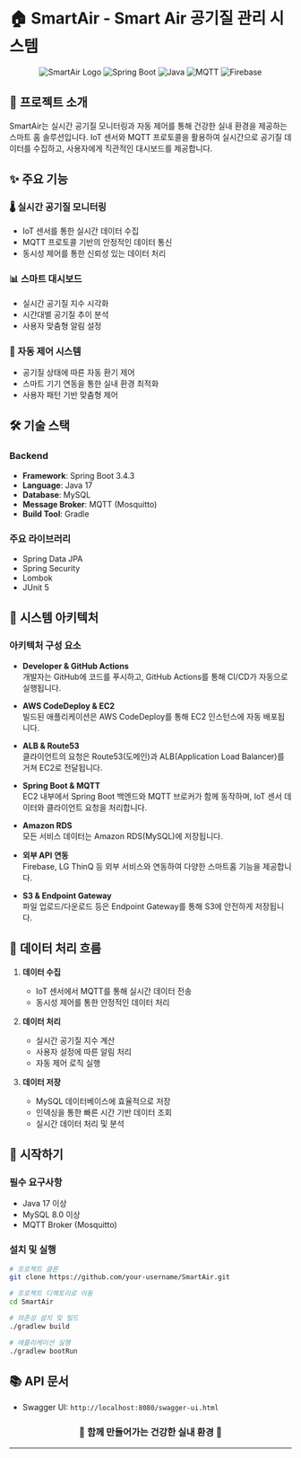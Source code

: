 # 🏠 SmartAir - Smart Air 공기질 관리 시스템

<div align="center">

![SmartAir Logo](https://img.shields.io/badge/SmartAir-00A8E8?style=for-the-badge&logo=air&logoColor=white)
![Spring Boot](https://img.shields.io/badge/Spring%20Boot-6DB33F?style=for-the-badge&logo=spring-boot&logoColor=white)
![Java](https://img.shields.io/badge/Java-ED8B00?style=for-the-badge&logo=openjdk&logoColor=white)
![MQTT](https://img.shields.io/badge/MQTT-660066?style=for-the-badge&logo=mqtt&logoColor=white)
![Firebase](https://img.shields.io/badge/Firebase-FFCA28?style=flat-square&logo=firebase&logoColor=black)

</div>

## 📝 프로젝트 소개

SmartAir는 실시간 공기질 모니터링과 자동 제어를 통해 건강한 실내 환경을 제공하는 스마트 홈 솔루션입니다. IoT 센서와 MQTT 프로토콜을 활용하여 실시간으로 공기질 데이터를 수집하고, 사용자에게 직관적인 대시보드를 제공합니다.

## ✨ 주요 기능

### 🌡️ 실시간 공기질 모니터링
- IoT 센서를 통한 실시간 데이터 수집
- MQTT 프로토콜 기반의 안정적인 데이터 통신
- 동시성 제어를 통한 신뢰성 있는 데이터 처리

### 📊 스마트 대시보드
- 실시간 공기질 지수 시각화
- 시간대별 공기질 추이 분석
- 사용자 맞춤형 알림 설정

### 🎯 자동 제어 시스템
- 공기질 상태에 따른 자동 환기 제어
- 스마트 기기 연동을 통한 실내 환경 최적화
- 사용자 패턴 기반 맞춤형 제어

## 🛠 기술 스택

### Backend
- **Framework**: Spring Boot 3.4.3
- **Language**: Java 17
- **Database**: MySQL
- **Message Broker**: MQTT (Mosquitto)
- **Build Tool**: Gradle

### 주요 라이브러리
- Spring Data JPA
- Spring Security
- Lombok
- JUnit 5

## 🔄 시스템 아키텍처

### 아키텍처 구성 요소

- **Developer & GitHub Actions**  
  개발자는 GitHub에 코드를 푸시하고, GitHub Actions를 통해 CI/CD가 자동으로 실행됩니다.

- **AWS CodeDeploy & EC2**  
  빌드된 애플리케이션은 AWS CodeDeploy를 통해 EC2 인스턴스에 자동 배포됩니다.

- **ALB & Route53**  
  클라이언트의 요청은 Route53(도메인)과 ALB(Application Load Balancer)를 거쳐 EC2로 전달됩니다.

- **Spring Boot & MQTT**  
  EC2 내부에서 Spring Boot 백엔드와 MQTT 브로커가 함께 동작하며, IoT 센서 데이터와 클라이언트 요청을 처리합니다.

- **Amazon RDS**  
  모든 서비스 데이터는 Amazon RDS(MySQL)에 저장됩니다.

- **외부 API 연동**  
  Firebase, LG ThinQ 등 외부 서비스와 연동하여 다양한 스마트홈 기능을 제공합니다.

- **S3 & Endpoint Gateway**  
  파일 업로드/다운로드 등은 Endpoint Gateway를 통해 S3에 안전하게 저장됩니다.

## 🔄 데이터 처리 흐름

1. **데이터 수집**
   - IoT 센서에서 MQTT를 통해 실시간 데이터 전송
   - 동시성 제어를 통한 안정적인 데이터 처리

2. **데이터 처리**
   - 실시간 공기질 지수 계산
   - 사용자 설정에 따른 알림 처리
   - 자동 제어 로직 실행

3. **데이터 저장**
   - MySQL 데이터베이스에 효율적으로 저장
   - 인덱싱을 통한 빠른 시간 기반 데이터 조회
   - 실시간 데이터 처리 및 분석

## 🚀 시작하기

### 필수 요구사항
- Java 17 이상
- MySQL 8.0 이상
- MQTT Broker (Mosquitto)

### 설치 및 실행
```bash
# 프로젝트 클론
git clone https://github.com/your-username/SmartAir.git

# 프로젝트 디렉토리로 이동
cd SmartAir

# 의존성 설치 및 빌드
./gradlew build

# 애플리케이션 실행
./gradlew bootRun
```

## 📚 API 문서
- Swagger UI: `http://localhost:8080/swagger-ui.html`

<div align="center">

### 🌟 함께 만들어가는 건강한 실내 환경 🌟

</div>

---
